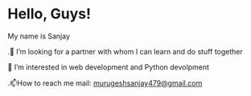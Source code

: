 # Hello, Guys!
My name is Sanjay


.🔎 I’m looking for a partner with whom I can learn and do stuff together


👀 I’m interested in web development and Python devolpment


.📫How to reach me mail: murugeshsanjay479@gmail.com
